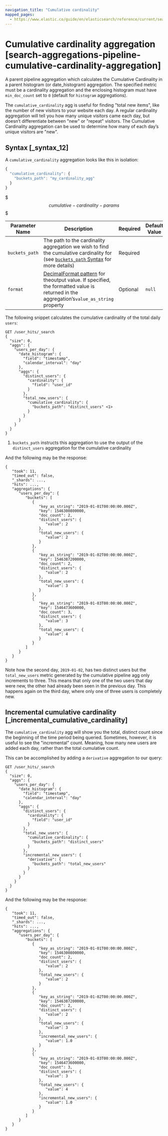```yaml
---
navigation_title: "Cumulative cardinality"
mapped_pages:
  - https://www.elastic.co/guide/en/elasticsearch/reference/current/search-aggregations-pipeline-cumulative-cardinality-aggregation.html
---
```


# Cumulative cardinality aggregation [search-aggregations-pipeline-cumulative-cardinality-aggregation]


A parent pipeline aggregation which calculates the Cumulative Cardinality in a parent histogram (or date_histogram) aggregation. The specified metric must be a cardinality aggregation and the enclosing histogram must have `min_doc_count` set to `0` (default for `histogram` aggregations).

The `cumulative_cardinality` agg is useful for finding "total new items", like the number of new visitors to your website each day. A regular cardinality aggregation will tell you how many unique visitors came each day, but doesn’t differentiate between "new" or "repeat" visitors. The Cumulative Cardinality aggregation can be used to determine how many of each day’s unique visitors are "new".

## Syntax [_syntax_12]

A `cumulative_cardinality` aggregation looks like this in isolation:

```js
{
  "cumulative_cardinality": {
    "buckets_path": "my_cardinality_agg"
  }
}
```

$$$cumulative-cardinality-params$$$

| Parameter Name | Description | Required | Default Value |
| --- | --- | --- | --- |
| `buckets_path` | The path to the cardinality aggregation we wish to find the cumulative cardinality for (see [`buckets_path` Syntax](/reference/data-analysis/aggregations/pipeline.md#buckets-path-syntax) for more details) | Required |  |
| `format` | [DecimalFormat pattern](https://docs.oracle.com/en/java/javase/11/docs/api/java.base/java/text/DecimalFormat.html) for theoutput value. If specified, the formatted value is returned in the aggregation’s`value_as_string` property | Optional | `null` |

The following snippet calculates the cumulative cardinality of the total daily `users`:

```console
GET /user_hits/_search
{
  "size": 0,
  "aggs": {
    "users_per_day": {
      "date_histogram": {
        "field": "timestamp",
        "calendar_interval": "day"
      },
      "aggs": {
        "distinct_users": {
          "cardinality": {
            "field": "user_id"
          }
        },
        "total_new_users": {
          "cumulative_cardinality": {
            "buckets_path": "distinct_users" <1>
          }
        }
      }
    }
  }
}
```

1. `buckets_path` instructs this aggregation to use the output of the `distinct_users` aggregation for the cumulative cardinality


And the following may be the response:

```console-result
{
   "took": 11,
   "timed_out": false,
   "_shards": ...,
   "hits": ...,
   "aggregations": {
      "users_per_day": {
         "buckets": [
            {
               "key_as_string": "2019-01-01T00:00:00.000Z",
               "key": 1546300800000,
               "doc_count": 2,
               "distinct_users": {
                  "value": 2
               },
               "total_new_users": {
                  "value": 2
               }
            },
            {
               "key_as_string": "2019-01-02T00:00:00.000Z",
               "key": 1546387200000,
               "doc_count": 2,
               "distinct_users": {
                  "value": 2
               },
               "total_new_users": {
                  "value": 3
               }
            },
            {
               "key_as_string": "2019-01-03T00:00:00.000Z",
               "key": 1546473600000,
               "doc_count": 3,
               "distinct_users": {
                  "value": 3
               },
               "total_new_users": {
                  "value": 4
               }
            }
         ]
      }
   }
}
```

Note how the second day, `2019-01-02`, has two distinct users but the `total_new_users` metric generated by the cumulative pipeline agg only increments to three. This means that only one of the two users that day were new, the other had already been seen in the previous day. This happens again on the third day, where only one of three users is completely new.


## Incremental cumulative cardinality [_incremental_cumulative_cardinality]

The `cumulative_cardinality` agg will show you the total, distinct count since the beginning of the time period being queried. Sometimes, however, it is useful to see the "incremental" count. Meaning, how many new users are added each day, rather than the total cumulative count.

This can be accomplished by adding a `derivative` aggregation to our query:

```console
GET /user_hits/_search
{
  "size": 0,
  "aggs": {
    "users_per_day": {
      "date_histogram": {
        "field": "timestamp",
        "calendar_interval": "day"
      },
      "aggs": {
        "distinct_users": {
          "cardinality": {
            "field": "user_id"
          }
        },
        "total_new_users": {
          "cumulative_cardinality": {
            "buckets_path": "distinct_users"
          }
        },
        "incremental_new_users": {
          "derivative": {
            "buckets_path": "total_new_users"
          }
        }
      }
    }
  }
}
```

And the following may be the response:

```console-result
{
   "took": 11,
   "timed_out": false,
   "_shards": ...,
   "hits": ...,
   "aggregations": {
      "users_per_day": {
         "buckets": [
            {
               "key_as_string": "2019-01-01T00:00:00.000Z",
               "key": 1546300800000,
               "doc_count": 2,
               "distinct_users": {
                  "value": 2
               },
               "total_new_users": {
                  "value": 2
               }
            },
            {
               "key_as_string": "2019-01-02T00:00:00.000Z",
               "key": 1546387200000,
               "doc_count": 2,
               "distinct_users": {
                  "value": 2
               },
               "total_new_users": {
                  "value": 3
               },
               "incremental_new_users": {
                  "value": 1.0
               }
            },
            {
               "key_as_string": "2019-01-03T00:00:00.000Z",
               "key": 1546473600000,
               "doc_count": 3,
               "distinct_users": {
                  "value": 3
               },
               "total_new_users": {
                  "value": 4
               },
               "incremental_new_users": {
                  "value": 1.0
               }
            }
         ]
      }
   }
}
```


